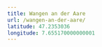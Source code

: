 ```yaml
---
title: Wangen an der Aare
url: /wangen-an-der-aare/
latitude: 47.2353036
longitude: 7.655170000000001
---
```

